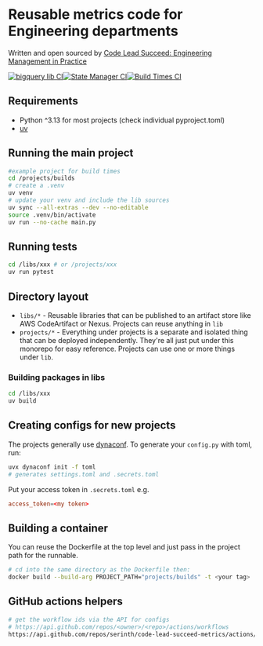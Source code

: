 # Reusable metrics code for Engineering departments

Written and open sourced by [Code Lead Succeed: Engineering Management in Practice](https://emplaybook.com/)

[![bigquery lib CI](https://github.com/serinth/code-lead-succeed-metrics/actions/workflows/bigquery-lib.yaml/badge.svg)](https://github.com/serinth/code-lead-succeed-metrics/actions/workflows/bigquery-lib.yaml)[![State Manager CI](https://github.com/serinth/code-lead-succeed-metrics/actions/workflows/state-manager-lib.yaml/badge.svg)](https://github.com/serinth/code-lead-succeed-metrics/actions/workflows/state-manager-lib.yaml)[![Build Times CI](https://github.com/serinth/code-lead-succeed-metrics/actions/workflows/builds-project.yaml/badge.svg)](https://github.com/serinth/code-lead-succeed-metrics/actions/workflows/builds-project.yaml)

## Requirements
- Python ^3.13 for most projects (check individual pyproject.toml)
- [uv](https://docs.astral.sh/uv/)


## Running the main project
```bash
#example project for build times
cd /projects/builds
# create a .venv
uv venv
# update your venv and include the lib sources
uv sync --all-extras --dev --no-editable
source .venv/bin/activate
uv run --no-cache main.py
```

## Running tests
```bash
cd /libs/xxx # or /projects/xxx
uv run pytest
```


## Directory layout
- `libs/*` - Reusable libraries that can be published to an artifact store like AWS CodeArtifact or Nexus. Projects can reuse anything in `lib`
- `projects/*` - Everything under projects is a separate and isolated thing that can be deployed independently. They're all just put under this monorepo for easy reference. Projects can use one or more things under `lib`.

### Building packages in libs
```bash
cd /libs/xxx
uv build
```

## Creating configs for new projects
The projects generally use [dynaconf](https://www.dynaconf.com/). To generate your `config.py` with toml, run:
```bash
uvx dynaconf init -f toml
# generates settings.toml and .secrets.toml
```

Put your access token in `.secrets.toml` e.g.
```toml
access_token=<my token>
```

## Building a container
You can reuse the Dockerfile at the top level and just pass in the project path for the runnable.
```bash
# cd into the same directory as the Dockerfile then:
docker build --build-arg PROJECT_PATH="projects/builds" -t <your tag> .
```

## GitHub actions helpers
```bash
# get the workflow ids via the API for configs
# https://api.github.com/repos/<owner>/<repo>/actions/workflows
https://api.github.com/repos/serinth/code-lead-succeed-metrics/actions/workflows
```
